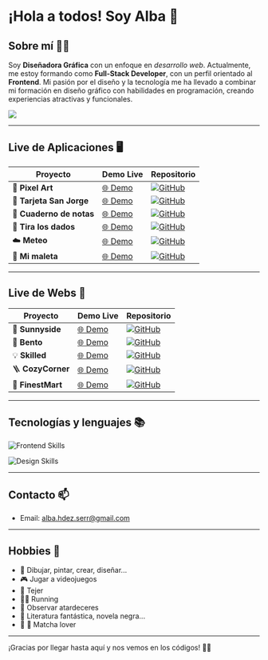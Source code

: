 # ¡Hola a todos! Soy Alba 👋

## Sobre mí 👩‍💻
Soy **Diseñadora Gráfica** con un enfoque en *desarrollo web*. Actualmente, me estoy formando como **Full-Stack Developer**, con un perfil orientado al **Frontend**. Mi pasión por el diseño y la tecnología me ha llevado a combinar mi formación en diseño gráfico con habilidades en programación, creando experiencias atractivas y funcionales.

<div>
  <a>
   <img src="https://komarev.com/ghpvc/?username=albahdezs&style=flat-square&color=red"/>
  <a/>
<div>

---

## Live de Aplicaciones 🖥️

| Proyecto                 | Demo Live                                                | Repositorio                                                                                                             |
| ------------------------ | -------------------------------------------------------- | ----------------------------------------------------------------------------------------------------------------------- |
| 🎨 **Pixel Art**         | [🌐 Demo](https://albahdezs.github.io/pixel-art/)         | [![GitHub](https://img.shields.io/badge/GitHub-Code-black?logo=github)](https://github.com/albahdezs/pixel-art)         |
| 🧙 **Tarjeta San Jorge** | [🌐 Demo](https://albahdezs.github.io/card-sanjorge/)     | [![GitHub](https://img.shields.io/badge/GitHub-Code-black?logo=github)](https://github.com/albahdezs/card-sanjorge)     |
| 📝 **Cuaderno de notas** | [🌐 Demo](https://albahdezs.github.io/cuaderno-de-notas/) | [![GitHub](https://img.shields.io/badge/GitHub-Code-black?logo=github)](https://github.com/albahdezs/cuaderno-de-notas) |
| 🎲 **Tira los dados**    | [🌐 Demo](https://albahdezs.github.io/tira-los-dados/)    | [![GitHub](https://img.shields.io/badge/GitHub-Code-black?logo=github)](https://github.com/albahdezs/tira-los-dados)    |
| ☁️ **Meteo**             | [🌐 Demo](https://albahdezs.github.io/meteo/)             | [![GitHub](https://img.shields.io/badge/GitHub-Code-black?logo=github)](https://github.com/albahdezs/meteo)             |
| 🧳 **Mi maleta**         | [🌐 Demo](https://albahdezs.github.io/mi-maleta/)         | [![GitHub](https://img.shields.io/badge/GitHub-Code-black?logo=github)](https://github.com/albahdezs/mi-maleta)         |


---

## Live de Webs 🛜

| Proyecto                 | Demo Live                                                | Repositorio                                                                                                             |
| ------------------------ | -------------------------------------------------------- | ----------------------------------------------------------------------------------------------------------------------- |
| 🍊 **Sunnyside**         | [🌐 Demo](https://albahdezs.github.io/sunnyside/)         | [![GitHub](https://img.shields.io/badge/GitHub-Code-black?logo=github)](https://github.com/albahdezs/sunnyside)         |
| 🍱 **Bento** | [🌐 Demo](https://albahdezs.github.io/bento-grid/)     | [![GitHub](https://img.shields.io/badge/GitHub-Code-black?logo=github)](https://github.com/albahdezs/bento-grid)     |
| 💡 **Skilled**    | [🌐 Demo](https://albahdezs.github.io/skilled-landing-page/)    | [![GitHub](https://img.shields.io/badge/GitHub-Code-black?logo=github)](https://github.com/albahdezs/skilled-landing-page)    |
| 🪜 **CozyCorner**             | [🌐 Demo](https://albahdezs.github.io/cozy-corner/)             | [![GitHub](https://img.shields.io/badge/GitHub-Code-black?logo=github)](https://github.com/albahdezs/cozy-corner)             |
| 🥦 **FinestMart**         | [🌐 Demo](https://albahdezs.github.io/finest-mart/)         | [![GitHub](https://img.shields.io/badge/GitHub-Code-black?logo=github)](https://github.com/albahdezs/finest-mart)         |


---

## Tecnologías y lenguajes 📚
![Frontend Skills](https://skillicons.dev/icons?i=js,html,css,react,sass,tailwind,bootstrap,figma,wordpress,py,vscode,vite,github)<br />

![Design Skills](https://skillicons.dev/icons?i=ps,ai,pr,codepen,)

---

## Contacto 📫
- Email: alba.hdez.serr@gmail.com

---

## Hobbies :dart:
- :art: Dibujar, pintar, crear, diseñar...
- 🎮 Jugar a videojuegos
- 🧶 Tejer
- 🏃‍♀️ Running
- :city_sunset: Observar atardeceres
- :open_book: Literatura fantástica, novela negra...
- :tea: 🍃 Matcha lover

---

¡Gracias por llegar hasta aquí y nos vemos en los códigos! 👩‍💻
